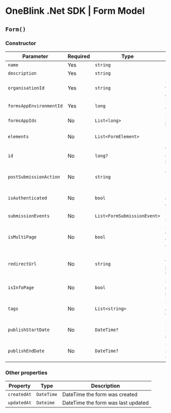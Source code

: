 # OneBlink .Net SDK | Form Model

## `Form()`

### Constructor

| Parameter               | Required | Type                        | Description                                                               | Default Value             |
| ----------------------- | -------- | --------------------------- | ------------------------------------------------------------------------- | ------------------------- |
| `name`                  | Yes      | `string`                    |                                                                           |                           |
| `description`           | Yes      | `string`                    |                                                                           |                           |
| `organisationId`        | Yes      | `string`                    | Id of the organisation this form is associated too                        |                           |
| `formsAppEnvironmentId` | Yes      | `long`                      | Id of the environment this form is part of                                |                           |
| `formsAppIds`           | No       | `List<long>`                | List of Form Apps id's                                                    | `new List<long>()`        |
| `elements`              | No       | `List<FormElement>`         | List of FormElement's                                                     | `new List<FormElement>()` |
| `id`                    | No       | `long?`                     | Will be assigned by OneBlink when form is creating                        | `null`                    |
| `postSubmissionAction`  | No       | `string`                    | Allowed values of "URL", "CLOSE", "FORMS_LIBRARY"                         | `"FORMS_LIBRARY"`         |
| `isAuthenticated`       | No       | `bool`                      | Determines if only authenticated users can access the form                | `true`                    |
| `submissionEvents`      | No       | `List<FormSubmissionEvent>` | List of Form submission events                                            | `null`                    |
| `isMultiPage`           | No       | `bool`                      | Determines if this form a single page form or mutli page form             | `false`                   |
| `redirectUrl`           | No       | `string`                    | URL to be redirected too, only applies if `postSubmissionAction` is "URL" | `null`                    |
| `isInfoPage`            | No       | `bool`                      | Determines if form can only contain information elements                  | `false`                   |
| `tags`                  | No       | `List<string>`              | List of tags to be associated with the form                               | `new List<string>()`      |
| `publishStartDate`      | No       | `DateTime?`                 | DateTime the form should become available                                 | `null`                    |
| `publishEndDate`        | No       | `DateTime?`                 | DateTime the form should become unavailable                               | `null`                    |

### Other properties

| Property    | Type       | Description                        |
| ----------- | ---------- | ---------------------------------- |
| `createdAt` | `DateTime` | DateTime the form was created      |
| `updatedAt` | `Dateime`  | DateTime the form was last updated |
